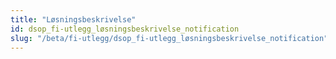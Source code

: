 ```yaml
---
title: "Løsningsbeskrivelse"
id: dsop_fi-utlegg_løsningsbeskrivelse_notification
slug: "/beta/fi-utlegg/dsop_fi-utlegg_løsningsbeskrivelse_notification"
---
```


